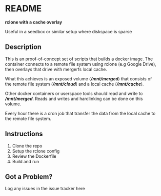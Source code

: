 # README
**rclone with a cache overlay**

Useful in a seedbox or similar setup where diskspace is sparse

## Description

This is an proof-of-concept set of scripts that builds a docker image. The container connects to a remote file system using rclone (e.g Google Drive), then overlays that drive with mergerfs local cache.

What this achieves is an exposed volume (***/mnt/merged***) that consists of the remote file system (***/mnt/cloud***) and a local cache (***/mnt/cache***).

Other docker containers or userspace tools should read and write to ***/mnt/merged***. Reads and writes and hardlinking can be done on this volume.

Every hour there is a cron job that transfer the data from the local cache to the remote file system. 

## Instructions
1. Clone the repo
2. Setup the rclone config
3. Review the Dockerfile
4. Build and run

## Got a Problem?
Log any issues in the issue tracker here

